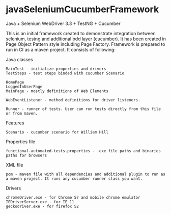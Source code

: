 # javaSeleniumCucumberFramework
Java + Selenium WebDriver 3.3 + TestNG + Cucumber

This is an initial framework created to demonstrate integration between selenium, testng and additional bdd layer (cucumber). It has been created in Page Object Pattern style including Page Factory. Framework is prepared to run in CI as a maven project.
It consists of following:

Java classes

    MainTest - initialize properties and drivers
    TestSteps - test steps binded with cucumber Scenario
    
    HomePage 
    LoggedInUserPage
    MainPage - mostly definitions of Web Elements
 
    WebEventListener - method definitions for driver listeners. 
    
    Runner - runner of tests. User can run tests directly from this file or from maven.

Features

    Scenario - cucumber scenario for William Hill

Properties file

    functional-automated-tests.properties - .exe file paths and binaries paths for browsers


XML file 

    pom - maven file with all dependencies and additional plugin to run as a maven project. It runs any cucumber runner class you want.


Drivers

    chromeDriver.exe - for Chrome 57 and mobile chrome emulator
    IEDriverServer.exe - for IE 11
    geckodriver.exe - for firefox 52

